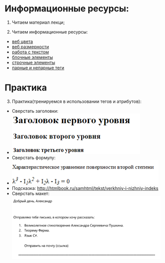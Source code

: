 ﻿# Информационные ресурсы:

1. Читаем материал лекци;

2. Читаем информационные ресурсы:
 * [веб цвета](http://htmlbook.ru/samhtml/znacheniya-atributov-tegov/tsvet)
 * [веб размерности](http://htmlbook.ru/samhtml/znacheniya-atributov-tegov/razmer)
 * [работа с текстом](http://htmlbook.ru/samhtml/tekst)
 * [блочные элементы](http://htmlbook.ru/samhtml/tipy-tegov/blochnye-elementy)
 * [строчные элементы](http://htmlbook.ru/samhtml/tipy-tegov/strochnye-elementy)
 * [парные и непарные теги](http://ibrain.kz/sozdanie-web-saytov/parnye-i-odinochnye-tegi-konteynery)

# Практика

3. Практика(тренируемся в использовании тегов и атрибутов):
 * Сверстать заголовки: 
 * ![Alt Text](1.png)
 * Сверстать формулу:   
 * ![Alt Text](2.png)
 * Подсказка: http://htmlbook.ru/samhtml/tekst/verkhniy-i-nizhniy-indeks
 * Сверстать макет: ![Alt Text](3.png)




